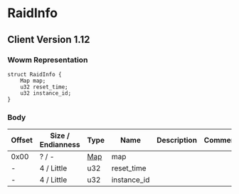 # RaidInfo

## Client Version 1.12

### Wowm Representation
```rust,ignore
struct RaidInfo {
    Map map;
    u32 reset_time;
    u32 instance_id;
}
```
### Body

| Offset | Size / Endianness | Type | Name | Description | Comment |
| ------ | ----------------- | ---- | ---- | ----------- | ------- |
| 0x00 | ? / - | [Map](map.md) | map |  |  |
| - | 4 / Little | u32 | reset_time |  |  |
| - | 4 / Little | u32 | instance_id |  |  |

